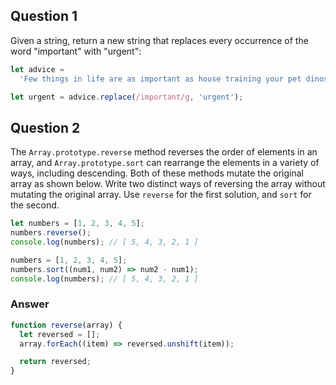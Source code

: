 ## Question 1

Given a string, return a new string that replaces every occurrence of the word "important" with "urgent":

```js
let advice =
  'Few things in life are as important as house training your pet dinosaur.';
```

```js
let urgent = advice.replace(/important/g, 'urgent');
```

## Question 2

The `Array.prototype.reverse` method reverses the order of elements in an array, and `Array.prototype.sort` can rearrange the elements in a variety of ways, including descending. Both of these methods mutate the original array as shown below. Write two distinct ways of reversing the array without mutating the original array. Use `reverse` for the first solution, and `sort` for the second.

```js
let numbers = [1, 2, 3, 4, 5];
numbers.reverse();
console.log(numbers); // [ 5, 4, 3, 2, 1 ]

numbers = [1, 2, 3, 4, 5];
numbers.sort((num1, num2) => num2 - num1);
console.log(numbers); // [ 5, 4, 3, 2, 1 ]
```

### Answer

```js
function reverse(array) {
  let reversed = [];
  array.forEach((item) => reversed.unshift(item));

  return reversed;
}
```
